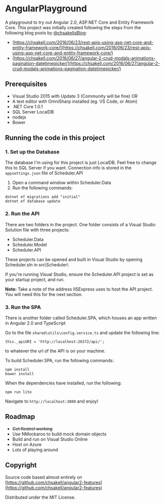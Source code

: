 # AngularPlayground

A playground to try out Angular 2.0, ASP.NET Core and Entity Framework Core. This project was initially created following the steps from the following blog posts by [@chsakellsBlog](https://twitter.com/chsakellsBlog):
* [https://chsakell.com/2016/06/23/rest-apis-using-asp-net-core-and-entity-framework-core/](https://chsakell.com/2016/06/23/rest-apis-using-asp-net-core-and-entity-framework-core/)
* [https://chsakell.com/2016/06/27/angular-2-crud-modals-animations-pagination-datetimepicker/](https://chsakell.com/2016/06/27/angular-2-crud-modals-animations-pagination-datetimepicker/)

## Prerequisites
* Visual Studio 2015 with Update 3 (Community will be fine) OR
* A text editor with OmniSharp installed (eg. VS Code, or Atom)
* .NET Core 1.0.1
* SQL Server LocalDB
* nodejs
* Bower

## Running the code in this project

### 1. Set up the Database
The database I'm using for this project is just LocalDB. Feel free to change this to SQL Server if you want.  Connection info is stored in the ``` appsettings.json ``` file of Scheduler.API

1. Open a command window within Scheduler.Data
2. Run the following commands:

```
dotnet ef migrations add "initial"
dotnet ef database update
```

### 2. Run the API
There are two folders in the project. One folder consists of a Visual Studio Solution file with three projects:
* Scheduler.Data
* Scheduler.Model
* Scheduler.API

These projects can be opened and built in Visual Studio by opening Scheduler.sln in src\Scheduler\

If you're running Visual Studio, ensure the Scheduler.API project is set as your startup project, and run.

**Note:** Take a note of the address IISExpress uses to host the API project.  You will need this for the next section.

### 3. Run the SPA
There is another folder called Scheduler.SPA, which houses an app written in Angular 2.0 and TypeScript

Go to the file ``` shared\utils\config.service.ts ``` and update the following line:

```
this._apiURI = 'http://localhost:26372/api/';
```
to whatever the url of the API is on your machine. 

To build Scheduler.SPA, run the following commands:
```
npm install
bower install
```

When the dependencies have installed, run the following:
```
npm run lite
```

Navigate to ``` http://localhost:3000 ``` and enjoy!

## Roadmap
* ~~Get Kestrel working~~
* Use NMockaroo to build mock domain objects
* Build and run on Visual Studio Online
* Host on Azure
* Lots of playing around

## Copyright
Source code based almost entirely on [https://github.com/chsakell/angular2-features](https://github.com/chsakell/angular2-features)

Distributed under the MIT License.
